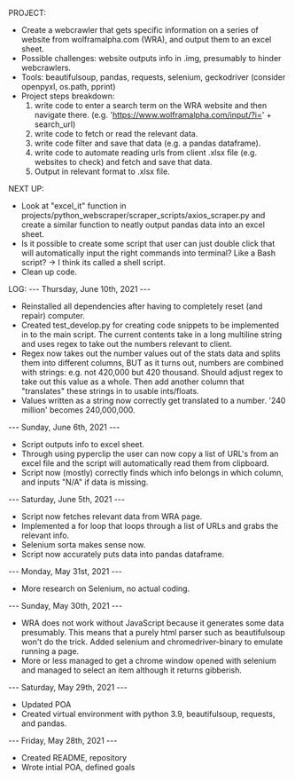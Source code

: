 PROJECT:
- Create a webcrawler that gets specific information on a series of website from wolframalpha.com (WRA), and output them to an excel sheet.
- Possible challenges: website outputs info in .img, presumably to hinder webcrawlers.
- Tools: beautifulsoup, pandas, requests, selenium, geckodriver (consider openpyxl, os.path, pprint)
- Project steps breakdown:
    1) write code to enter a search term on the WRA website and then navigate there. (e.g. 'https://www.wolframalpha.com/input/?i=' + search_url)
    2) write code to fetch or read the relevant data.
    3) write code filter and save that data (e.g. a pandas dataframe).
    4) write code to automate reading urls from client .xlsx file (e.g. websites to check) and fetch and save that data.
    5) Output in relevant format to .xlsx file.


NEXT UP:
- Look at "excel_it" function in projects/python_webscraper/scraper_scripts/axios_scraper.py and create a similar function to neatly output pandas data into an excel sheet.
- Is it possible to create some script that user can just double click that will automatically input the right commands into terminal? Like a Bash script? -> I think its called a shell script.
- Clean up code.


LOG:
--- Thursday, June 10th, 2021 ---
- Reinstalled all dependencies after having to completely reset (and repair) computer.
- Created test_develop.py for creating code snippets to be implemented in to the main script. The current contents take in a long multiline string and uses regex to take out the numbers relevant to client.
- Regex now takes out the number values out of the stats data and splits them into different columns, BUT as it turns out, numbers are combined with strings: e.g. not 420,000 but 420 thousand. Should adjust regex to take out this value as a whole. Then add another column that "translates" these strings in to usable ints/floats.
- Values written as a string now correctly get translated to a number. '240 million' becomes 240,000,000.

--- Sunday, June 6th, 2021 ---
- Script outputs info to excel sheet.
- Through using pyperclip the user can now copy a list of URL's from an excel file and the script will automatically read them from clipboard.
- Script now (mostly) correctly finds which info belongs in which column, and inputs "N/A" if data is missing.

--- Saturday, June 5th, 2021 ---
- Script now fetches relevant data from WRA page.
- Implemented a for loop that loops through a list of URLs and grabs the relevant info.
- Selenium sorta makes sense now.
- Script now accurately puts data into pandas dataframe.

--- Monday, May 31st, 2021 ---
- More research on Selenium, no actual coding.

--- Sunday, May 30th, 2021 ---
- WRA does not work without JavaScript because it generates some data presumably. This means that a purely html parser such as beautifulsoup won't do the trick. Added selenium and chromedriver-binary to emulate running a page.
- More or less managed to get a chrome window opened with selenium and managed to select an item although it returns gibberish.

--- Saturday, May 29th, 2021 ---
- Updated POA
- Created virtual environment with python 3.9, beautifulsoup, requests, and pandas.

--- Friday, May 28th, 2021 ---
- Created README, repository
- Wrote intial POA, defined goals